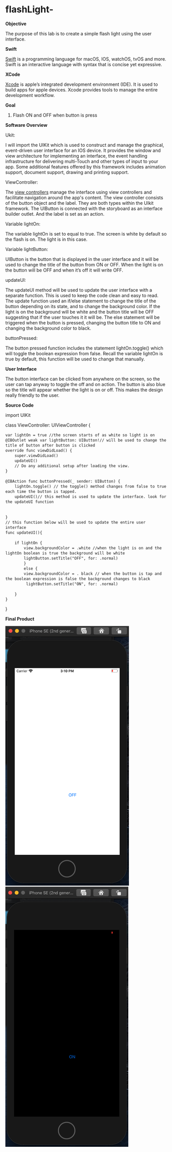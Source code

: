 # flashLight-

**Objective**

The purpose of this lab is to create a simple flash light using the user interface. 


**Swift** 

[Swift](https://developer.apple.com/swift/) is a programming language for macOS, IOS, watchOS, tvOS and more. Swift is an interactive language with syntax that is concise yet expressive. 


**XCode**

[Xcode](https://help.apple.com/xcode/mac/current/#/devc8c2a6be1) is apple’s integrated development environment (IDE). It is used to build apps for apple devices. Xcode provides tools to manage the entire development workflow.


**Goal**

  1. Flash ON and OFF when button is press
  

**Software Overview**  

Ukit: 

I will import the UIKit which is used to construct and manage the graphical, event-driven user interface for an IOS device. It provides the window and view architecture for implementing an interface, the event handling infrastructure for delivering multi-Touch and other types of input to your app. Some additional features offered by this framework includes animation support, document support, drawing and printing support. 

ViewController: 

The [view controllers](https://developer.apple.com/documentation/uikit/view_controllers) manage the interface using view controllers and facilitate navigation around the app's content. 
The view controller consists of the button object and the label. They are both types within the UIkit framework. The UIButton is connected with the storyboard as an interface builder outlet. And the label is set as an action. 

Variable lightOn:

The variable lightOn is set to equal to true. The screen is white by default so the flash is on. The light is in this case. 

Variable lightButton: 

UIButton is the button that is displayed in the user interface and it will be used to change the title of the button from ON or OFF. When the light is on the button will be OFF and when it’s off it will write OFF. 

updateUI: 

The updateUI method will be used to update the user interface with a separate function. This is used to keep the code clean and easy to read. The update function used an if/else statement to change the title of the button depending on its state, and to change the background color. If the light is on the background will be white and the button title will be OFF suggesting that if the user touches it it will be. The else statement will be triggered when the button is pressed, changing the button title to ON and changing the background color to black. 

buttonPressed:

The button pressed function includes the statement lightOn.toggle() which will toggle the boolean expression from false. Recall the variable lightOn is true by default, this function will be used to change that manually. 

**User Interface**

The button interface can be clicked from anywhere on the screen, so the user can tap anyway to toggle the off and on action. The button is also blue so the title will appear whether the light is on or off. This makes the design really friendly to the user. 

**Source Code**


import UIKit

class ViewController: UIViewController {

    var lightOn = true //the screen starts of as white so light is on
    @IBOutlet weak var lightButton: UIButton!// will be used to change the title of button after button is clicked    
    override func viewDidLoad() {
        super.viewDidLoad()
        updateUI()
        // Do any additional setup after loading the view.
    }
    
    @IBAction func buttonPressed(_ sender: UIButton) {
        lightOn.toggle() // the toggle() method changes from false to true each time the button is tapped.
        updateUI()// this method is used to update the interface. look for the updateUI function
    
 
    }
    // this function below will be used to update the entire user interface
    func updateUI(){

        if lightOn {
            view.backgroundColor = .white //when the light is on and the lightOn boolean is true the background will be white
            lightButton.setTitle("OFF", for: .normal)
            }
            else {
            view.backgroundColor = . black // when the button is tap and the boolean expression is false the background changes to black
             lightButton.setTitle("ON", for: .normal)
            
        }
    }
}



**Final Product**

![](https://github.com/Fran0616/flashLight-/blob/master/on.png) ![](https://github.com/Fran0616/flashLight-/blob/master/off.png)

